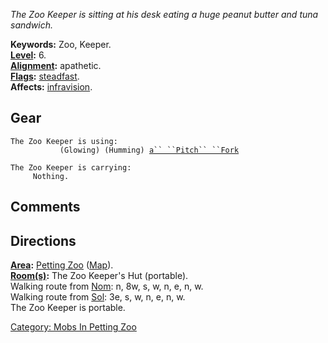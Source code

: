 *The Zoo Keeper is sitting at his desk eating a huge peanut butter and
tuna sandwich.*

**Keywords:** Zoo, Keeper.  
**[Level](Level "wikilink"):** 6.  
**[Alignment](Alignment "wikilink"):** apathetic.  
**[Flags](:Category:_Mob_Types "wikilink"):**
[steadfast](Sentinel_Mobs "wikilink").  
**Affects:** [infravision](Infravision "wikilink").  

## Gear

`The Zoo Keeper is using:`  
<wielded>`           (Glowing) (Humming) `[`a`` ``Pitch`` ``Fork`](Pitch_Fork "wikilink")

`The Zoo Keeper is carrying:`  
`     Nothing.`

## Comments

## Directions

**[Area](:Category:_Areas "wikilink"):** [Petting
Zoo](:Category:_Petting_Zoo "wikilink")
([Map](Petting_Zoo_Map "wikilink")).  
**[Room(s)](:Category:_Rooms "wikilink"):** The Zoo Keeper's Hut
(portable).  
Walking route from [Nom](Nom "wikilink"): n, 8w, s, w, n, e, n, w.  
Walking route from [Sol](Sol "wikilink"): 3e, s, w, n, e, n, w.  
The Zoo Keeper is portable.  

[Category: Mobs In Petting
Zoo](Category:_Mobs_In_Petting_Zoo "wikilink")
